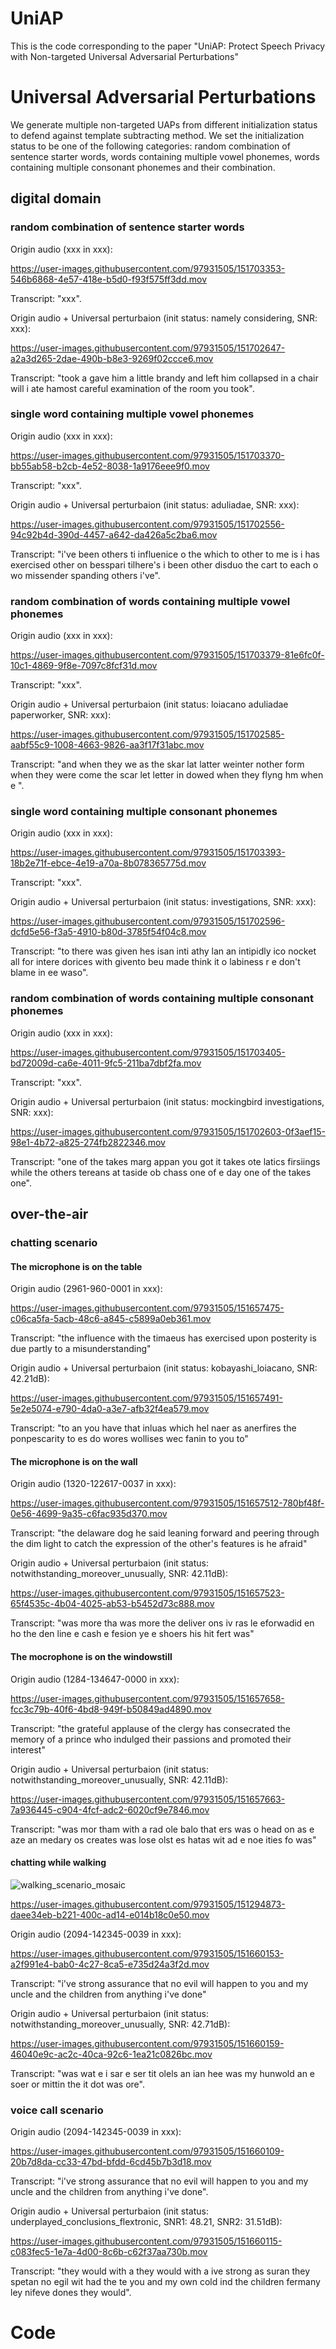 # UniAP
This is the code corresponding to the paper "UniAP: Protect Speech Privacy with Non-targeted Universal Adversarial Perturbations"

# Universal Adversarial Perturbations
We generate multiple non-targeted UAPs from different initialization status to defend against template subtracting method. We set the initialization status to be one of the following categories: random combination of sentence starter words, words containing multiple vowel phonemes, words containing multiple consonant phonemes and their combination.

## digital domain
### random combination of sentence starter words 
Origin audio (xxx in xxx):



https://user-images.githubusercontent.com/97931505/151703353-546b6868-4e57-418e-b5d0-f93f575ff3dd.mov



Transcript: "xxx".

Origin audio + Universal perturbaion (init status: namely considering, SNR: xxx):

https://user-images.githubusercontent.com/97931505/151702647-a2a3d265-2dae-490b-b8e3-9269f02ccce6.mov


Transcript: "took a gave him a little brandy and left him collapsed in a chair will i ate hamost careful examination of the room you took".

### single word containing multiple vowel phonemes 
Origin audio (xxx in xxx):



https://user-images.githubusercontent.com/97931505/151703370-bb55ab58-b2cb-4e52-8038-1a9176eee9f0.mov



Transcript: "xxx".

Origin audio + Universal perturbaion (init status: aduliadae, SNR: xxx):



https://user-images.githubusercontent.com/97931505/151702556-94c92b4d-390d-4457-a642-da426a5c2ba6.mov



Transcript: "i've been others ti influenice o the which to other to me is i has exercised other on besspari tilhere's i been other disduo the cart to each o wo missender spanding others i've".

### random combination of words containing multiple vowel phonemes
Origin audio (xxx in xxx):



https://user-images.githubusercontent.com/97931505/151703379-81e6fc0f-10c1-4869-9f8e-7097c8fcf31d.mov



Transcript: "xxx".

Origin audio + Universal perturbaion (init status: loiacano aduliadae paperworker, SNR: xxx):



https://user-images.githubusercontent.com/97931505/151702585-aabf55c9-1008-4663-9826-aa3f17f31abc.mov



Transcript: "and when they we as the skar lat latter weinter nother form when they were come the scar let letter in  dowed when they flyng hm when e
".

### single word containing multiple consonant phonemes 
Origin audio (xxx in xxx):



https://user-images.githubusercontent.com/97931505/151703393-18b2e71f-ebce-4e19-a70a-8b078365775d.mov



Transcript: "xxx".

Origin audio + Universal perturbaion (init status: investigations, SNR: xxx):



https://user-images.githubusercontent.com/97931505/151702596-dcfd5e56-f3a5-4910-b80d-3785f54f04c8.mov



Transcript: "to there was given hes isan inti athy lan an intipidly ico nocket all for intere dorices with givento beu made think it o labiness r e don't blame in ee waso".

### random combination of words containing multiple consonant phonemes
Origin audio (xxx in xxx):



https://user-images.githubusercontent.com/97931505/151703405-bd72009d-ca6e-4011-9fc5-211ba7dbf2fa.mov



Transcript: "xxx".

Origin audio + Universal perturbaion (init status: mockingbird investigations, SNR: xxx):

https://user-images.githubusercontent.com/97931505/151702603-0f3aef15-98e1-4b72-a825-274fb2822346.mov

Transcript: "one of the takes marg appan you  got it takes ote latics firsiings while the others tereans at taside ob chass one of e day one of the takes one".


## over-the-air
### chatting scenario
#### The microphone is on the table
Origin audio (2961-960-0001 in xxx):

https://user-images.githubusercontent.com/97931505/151657475-c06ca5fa-5acb-48c6-a845-c5899a0eb361.mov

Transcript: "the influence with the timaeus has exercised upon posterity is due partly to a misunderstanding"

Origin audio + Universal perturbaion (init status: kobayashi_loiacano, SNR: 42.21dB):

https://user-images.githubusercontent.com/97931505/151657491-5e2e5074-e790-4da0-a3e7-afb32f4ea579.mov

Transcript: "to an you have that inluas which hel naer as anerfires the ponpescarity to es do wores wollises wec fanin to you to"

#### The microphone is on the wall
Origin audio (1320-122617-0037 in xxx):

https://user-images.githubusercontent.com/97931505/151657512-780bf48f-0e56-4699-9a35-c6fac935d370.mov

Transcript: "the delaware dog he said leaning forward and peering through the dim light to catch the expression of the other's features is he afraid"

Origin audio + Universal perturbaion (init status: notwithstanding_moreover_unusually, SNR: 42.11dB):

https://user-images.githubusercontent.com/97931505/151657523-65f4535c-4b04-4025-ab53-b5452d73c888.mov

Transcript: "was more tha was more the deliver ons iv ras le eforwadid en ho the den line e cash e fesion ye e shoers his hit fert was"

#### The mocrophone is on the windowstill
Origin audio (1284-134647-0000 in xxx):

https://user-images.githubusercontent.com/97931505/151657658-fcc3c79b-40f6-4bd8-949f-b50849ad4890.mov

Transcript: "the grateful applause of the clergy has consecrated the memory of a prince who indulged their passions and promoted their interest"

Origin audio + Universal perturbaion (init status: notwithstanding_moreover_unusually, SNR: 42.11dB):

https://user-images.githubusercontent.com/97931505/151657663-7a936445-c904-4fcf-adc2-6020cf9e7846.mov

Transcript: "was mor tham with a rad ole balo that ers was o head on as e aze an medary os creates was lose olst es hatas wit ad e noe ities fo was"

#### chatting while walking
![walking_scenario_mosaic](https://user-images.githubusercontent.com/97931505/151647536-1fce9d39-9ab7-4faf-bed5-78c2ee735ac4.png)

https://user-images.githubusercontent.com/97931505/151294873-daee34eb-b221-400c-ad14-e014b18c0e50.mov

Origin audio (2094-142345-0039 in xxx):

https://user-images.githubusercontent.com/97931505/151660153-a2f991e4-bab0-4c27-8ca5-e735d24a3f2d.mov

Transcript: "i've strong assurance that no evil will happen to you and my uncle and the children from anything i've done"

Origin audio + Universal perturbaion (init status: notwithstanding_moreover_unusually, SNR: 42.71dB):

https://user-images.githubusercontent.com/97931505/151660159-46040e9c-ac2c-40ca-92c6-1ea21c0826bc.mov

Transcript: "was wat e i sar e ser tit olels an ian hee was my hunwold an e soer or mittin the it dot was ore".

### voice call scenario
Origin audio (2094-142345-0039 in xxx):

https://user-images.githubusercontent.com/97931505/151660109-20b7d8da-cc33-47bd-bfdd-6cd45b7b3d18.mov

Transcript: "i've strong assurance that no evil will happen to you and my uncle and the children from anything i've done".

Origin audio + Universal perturbaion (init status: underplayed_conclusions_flextronic, SNR1: 48.21, SNR2: 31.51dB):

https://user-images.githubusercontent.com/97931505/151660115-c083fec5-1e7a-4d00-8c6b-c62f37aa730b.mov

Transcript: "they would with a they would with a ive strong as suran they spetan no egil wit had the te you and my own cold ind the children fermany ley nifeve dones they would". 

# Code
